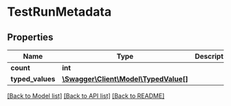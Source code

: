 # TestRunMetadata

## Properties
Name | Type | Description | Notes
------------ | ------------- | ------------- | -------------
**count** | **int** |  | [optional] 
**typed_values** | [**\Swagger\Client\Model\TypedValue[]**](TypedValue.md) |  | [optional] 

[[Back to Model list]](../README.md#documentation-for-models) [[Back to API list]](../README.md#documentation-for-api-endpoints) [[Back to README]](../README.md)


